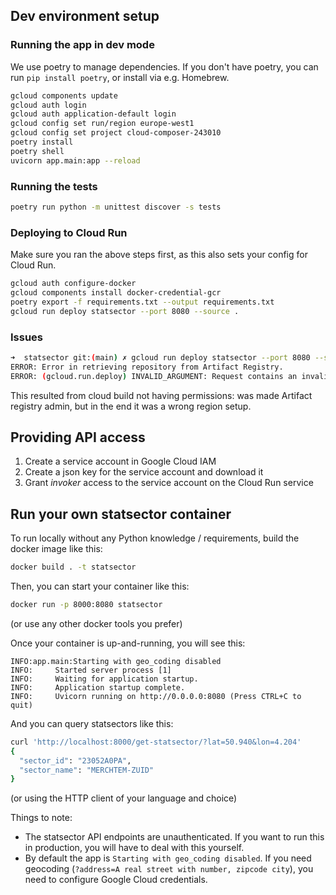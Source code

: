 

## Dev environment setup

### Running the app in dev mode

We use poetry to manage dependencies.
If you don't have poetry, you can run `pip install poetry`, or install via e.g. Homebrew.


```sh
gcloud components update
gcloud auth login
gcloud auth application-default login
gcloud config set run/region europe-west1
gcloud config set project cloud-composer-243010
poetry install
poetry shell
uvicorn app.main:app --reload
```

### Running the tests

```sh
poetry run python -m unittest discover -s tests
```

### Deploying to Cloud Run

Make sure you ran the above steps first, as this also sets your config for Cloud Run.


```sh
gcloud auth configure-docker
gcloud components install docker-credential-gcr
poetry export -f requirements.txt --output requirements.txt
gcloud run deploy statsector --port 8080 --source .
```

### Issues

```sh
➜  statsector git:(main) ✗ gcloud run deploy statsector --port 8080 --source .       
ERROR: Error in retrieving repository from Artifact Registry.
ERROR: (gcloud.run.deploy) INVALID_ARGUMENT: Request contains an invalid argument.
```

This resulted from cloud build not having permissions:
was made Artifact registry admin, but in the end it was a wrong region setup.


## Providing API access

1. Create a service account in Google Cloud IAM
2. Create a json key for the service account and download it
3. Grant *invoker* access to the service account on the Cloud Run service


## Run your own statsector container

To run locally without any Python knowledge / requirements, build the docker image like this:

```sh
docker build . -t statsector
```

Then, you can start your container like this:

```sh
docker run -p 8000:8080 statsector
```

(or use any other docker tools you prefer)

Once your container is up-and-running, you will see this:
```
INFO:app.main:Starting with geo_coding disabled
INFO:     Started server process [1]
INFO:     Waiting for application startup.
INFO:     Application startup complete.
INFO:     Uvicorn running on http://0.0.0.0:8080 (Press CTRL+C to quit)
```

And you can query statsectors like this:

```sh
curl 'http://localhost:8000/get-statsector/?lat=50.940&lon=4.204'
{
  "sector_id": "23052A0PA",
  "sector_name": "MERCHTEM-ZUID"
}
```

(or using the HTTP client of your language and choice)

Things to note:

- The statsector API endpoints are unauthenticated. If you want to run this in production, you will have to deal with this yourself.
- By default the app is `Starting with geo_coding disabled`. If you need geocoding (`?address=A real street with number, zipcode city`), you need to configure Google Cloud credentials.

